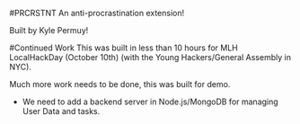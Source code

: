 #PRCRSTNT
An anti-procrastination extension!

Built by Kyle Permuy!

#Continued Work
This was built in less than 10 hours for MLH LocalHackDay (October 10th) (with the Young Hackers/General Assembly in NYC).

Much more work needs to be done, this was built for demo.
- We need to add a backend server in Node.js/MongoDB for managing User Data and tasks.

